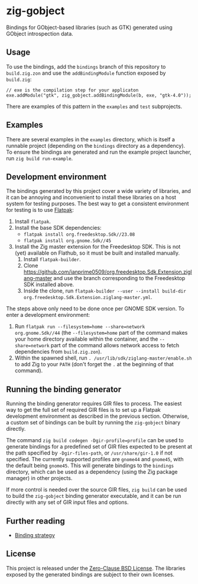 # zig-gobject

Bindings for GObject-based libraries (such as GTK) generated using GObject
introspection data.

## Usage

To use the bindings, add the `bindings` branch of this repository to
`build.zig.zon` and use the `addBindingModule` function exposed by `build.zig`:

```zig
// exe is the compilation step for your applicaton
exe.addModule("gtk", zig_gobject.addBindingModule(b, exe, "gtk-4.0"));
```

There are examples of this pattern in the `examples` and `test` subprojects.

## Examples

There are several examples in the `examples` directory, which is itself a
runnable project (depending on the `bindings` directory as a dependency). To
ensure the bindings are generated and run the example project launcher, run
`zig build run-example`.

## Development environment

The bindings generated by this project cover a wide variety of libraries, and it
can be annoying and inconvenient to install these libraries on a host system for
testing purposes. The best way to get a consistent environment for testing is to
use [Flatpak](https://flatpak.org/):

1. Install `flatpak`.
2. Install the base SDK dependencies:
   - `flatpak install org.freedesktop.Sdk//23.08`
   - `flatpak install org.gnome.Sdk//45`
3. Install the Zig master extension for the Freedesktop SDK. This is not (yet)
   available on Flathub, so it must be built and installed manually.
   1. Install `flatpak-builder`.
   2. Clone
      https://github.com/ianprime0509/org.freedesktop.Sdk.Extension.ziglang-master
      and use the branch corresponding to the Freedesktop SDK installed above.
   3. Inside the clone, run `flatpak-builder --user --install build-dir org.freedesktop.Sdk.Extension.ziglang-master.yml`.

The steps above only need to be done once per GNOME SDK version. To enter a
development environment:

1. Run `flatpak run --filesystem=home --share=network org.gnome.Sdk//44`
   (the `--filesystem=home` part of the command makes your home directory
   available within the container, and the `--share=network` part of the command
   allows network access to fetch dependencies from `build.zig.zon`).
2. Within the spawned shell, run `. /usr/lib/sdk/ziglang-master/enable.sh` to
   add Zig to your `PATH` (don't forget the `.` at the beginning of that
   command).

## Running the binding generator

Running the binding generator requires GIR files to process. The easiest way to
get the full set of required GIR files is to set up a Flatpak development
environment as described in the previous section. Otherwise, a custom set of
bindings can be built by running the `zig-gobject` binary directly.

The command `zig build codegen -Dgir-profile=profile` can be used to generate
bindings for a predefined set of GIR files expected to be present at the path
specified by `-Dgir-files-path`, or `/usr/share/gir-1.0` if not specified. The
currently supported profiles are `gnome44` and `gnome45`, with the default being
`gnome45`. This will generate bindings to the `bindings` directory, which can be
used as a dependency (using the Zig package manager) in other projects.

If more control is needed over the source GIR files, `zig build` can be used to
build the `zig-gobject` binding generator executable, and it can be run directly
with any set of GIR input files and options.

## Further reading

- [Binding strategy](./doc/binding-strategy.md)

## License

This project is released under the [Zero-Clause BSD
License](https://spdx.org/licenses/0BSD.html). The libraries exposed by the
generated bindings are subject to their own licenses.
